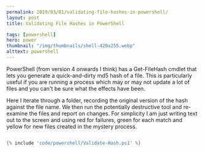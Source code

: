 ```yaml
---
permalink: 2019/03/01/validating-file-hashes-in-powershell/
layout: post
title: Validating File Hashes in PowerShell

tags: [powershell]
hero: power
thumbnail: "/img/thumbnails/shell-420x255.webp"
alttext: powershell
---
```


PowerShell (from version 4 onwards I think) has a Get-FileHash cmdlet that lets you generate a quick-and-dirty
md5 hash of a file. This is particularly useful if you are running a process which may or may not update a lot of
files and you can't be sure what the effects have been.

Here I iterate through a folder, recording the original version of the hash against the file name. We then run the
potentially destructive tool and re-examine the files and report on changes. For simplicity I am just writing text out
to the screen and using red for failures, green for each match and yellow for new files created in the mystery process.

```powershell

{% include 'code/powershell/Validate-Hash.ps1' %}

```
